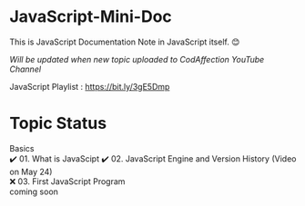 # JavaScript-Mini-Doc

This is JavaScript Documentation Note in JavaScript itself. :blush:

*Will be updated when new topic uploaded to CodAffection YouTube Channel*

JavaScript Playlist : https://bit.ly/3gE5Dmp

# Topic Status
Basics  
:heavy_check_mark: 01. What is JavaScipt 
:heavy_check_mark: 02. JavaScript Engine and Version History (Video on May 24)   
:x: 03. First JavaScript Program  
coming soon  